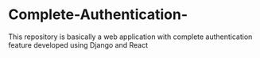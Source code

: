 # Complete-Authentication-
This repository is basically a web application with complete authentication feature developed using Django and React
